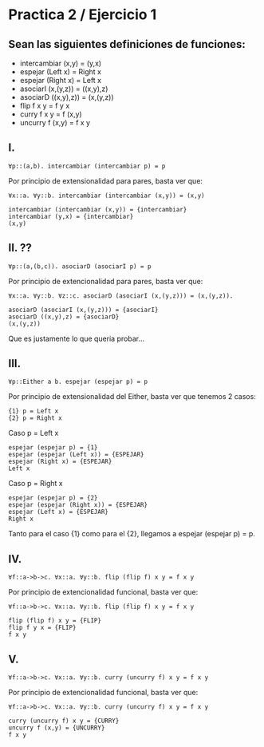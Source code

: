 # Practica 2 / Ejercicio 1 
## Sean las siguientes definiciones de funciones:
- intercambiar (x,y) = (y,x)
- espejar (Left x) = Right x
- espejar (Right x) = Left x
- asociarI (x,(y,z)) = ((x,y),z)
- asociarD ((x,y),z)) = (x,(y,z))
- flip f x y = f y x
- curry f x y = f (x,y)
- uncurry f (x,y) = f x y

## I.
```
∀p::(a,b). intercambiar (intercambiar p) = p
```
Por principio de extensionalidad para pares, basta ver que:
```
∀x::a. ∀y::b. intercambiar (intercambiar (x,y)) = (x,y)
```
```
intercambiar (intercambiar (x,y)) = {intercambiar}
intercambiar (y,x) = {intercambiar}
(x,y)
```
## II. ??
```
∀p::(a,(b,c)). asociarD (asociarI p) = p
```
Por principio de extencionalidad para pares, basta ver que: 
```
∀x::a. ∀y::b. ∀z::c. asociarD (asociarI (x,(y,z))) = (x,(y,z)).
```
```
asociarD (asociarI (x,(y,z))) = {asociarI}
asociarD ((x,y),z) = {asociarD}
(x,(y,z))
```
Que es justamente lo que queria probar...
## III.
```
∀p::Either a b. espejar (espejar p) = p
```
Por principio de extensionalidad del Either, basta ver que tenemos 2 casos:
```
{1} p = Left x
{2} p = Right x
```
Caso p = Left x
```
espejar (espejar p) = {1}
espejar (espejar (Left x)) = {ESPEJAR}
espejar (Right x) = {ESPEJAR}
Left x
```
Caso p = Right x
```
espejar (espejar p) = {2}
espejar (espejar (Right x)) = {ESPEJAR}
espejar (Left x) = {ESPEJAR}
Right x
```
Tanto para el caso {1} como para el {2}, llegamos a espejar (espejar p) = p.
## IV. 
```
∀f::a->b->c. ∀x::a. ∀y::b. flip (flip f) x y = f x y
```
Por principio de extencionalidad funcional, basta ver que: 
```
∀f::a->b->c. ∀x::a. ∀y::b. flip (flip f) x y = f x y
```
```
flip (flip f) x y = {FLIP}
flip f y x = {FLIP}
f x y
```
## V. 
```
∀f::a->b->c. ∀x::a. ∀y::b. curry (uncurry f) x y = f x y
```
Por principio de extencionalidad funcional, basta ver que: 
```
∀f::a->b->c. ∀x::a. ∀y::b. curry (uncurry f) x y = f x y
```
```
curry (uncurry f) x y = {CURRY}
uncurry f (x,y) = {UNCURRY}
f x y
```
